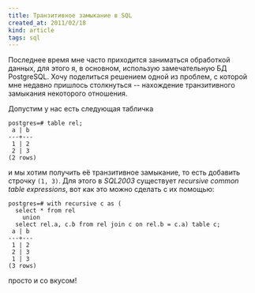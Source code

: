 ```yaml
---
title: Транзитивное замыкание в SQL
created_at: 2011/02/18
kind: article
tags: sql
---
```


Последнее время мне часто приходится заниматься обработкой данных, для этого я,
в основном, использую замечательную БД PostgreSQL. Хочу поделиться решением
одной из проблем, c которой мне недавно пришлось столкнуться -- нахождение
транзитивного замыкания некоторого отношения.

Допустим у нас есть следующая табличка

    postgres=# table rel;
     a | b 
    ---+---
     1 | 2
     2 | 3
    (2 rows)

и мы хотим получить её транзитивное замыкание, то есть добавить строчку ``(1,
3)``. Для этого в *SQL2003* существует *recursive common table expressions*,
вот как это можно сделать с их помощью:

    postgres=# with recursive c as (
      select * from rel 
        union 
      select rel.a, c.b from rel join c on rel.b = c.a) table c;
     a | b 
    ---+---
     1 | 2
     2 | 3
     1 | 3
    (3 rows)

просто и со вкусом!
